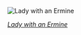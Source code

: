 
![Lady with an Ermine](https://upload.wikimedia.org/wikipedia/commons/thumb/f/f9/Lady_with_an_Ermine_-_Leonardo_da_Vinci_-_Google_Art_Project.jpg/450px-Lady_with_an_Ermine_-_Leonardo_da_Vinci_-_Google_Art_Project.jpg)

*[Lady with an Ermine](https://wikipedia.org/wiki/File:Lady_with_an_Ermine_-_Leonardo_da_Vinci_-_Google_Art_Project.jpg)*
